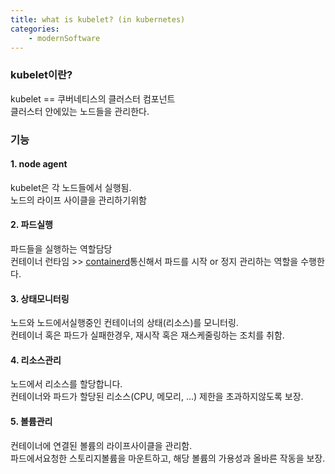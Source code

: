 ```yaml
---
title: what is kubelet? (in kubernetes)
categories: 
    - modernSoftware 
---
```


### kubelet이란?
kubelet == 쿠버네티스의 클러스터 컴포넌트 <br>
클러스터 안에있는 노드들을 관리한다. <br>


### 기능 
#### 1. node agent
kubelet은 각 노드들에서 실행됨.<br>
노드의 라이프 사이클을 관리하기위함 <br>


#### 2. 파드실행 
파드들을 실행하는 역할담당<br>
컨테이너 런타임 >> [containerd](http://hrllk.github.io/modernsoftware/containerd)통신해서 파드를 시작 or 정지 관리하는 역할을 수행한다. <br>


#### 3. 상태모니터링 
노드와 노드에서실행중인 컨테이너의 상태(리소스)를 모니터링. <br>
컨테이너 혹은 파드가 실패한경우, 재시작 혹은 재스케줄링하는 조치를 취함. <br>

#### 4. 리소스관리
노드에서 리소스를 할당합니다. <br>
컨테이너와 파드가 할당된 리소스(CPU, 메모리, ...) 제한을 초과하지않도록 보장.<br>

#### 5. 볼륨관리 
컨테이너에 연결된 볼륨의 라이프사이클을 관리함. <br>
파드에서요청한 스토리지볼륨을 마운트하고, 해당 볼륨의 가용성과 올바른 작동을 보장.<br>
